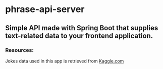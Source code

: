 # phrase-api-server

## Simple API made with Spring Boot that supplies text-related data to your frontend application.



### Resources:
Jokes data used in this app is retrieved from [Kaggle.com](https://www.kaggle.com/datasets/abhinavmoudgil95/short-jokes)
